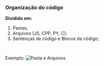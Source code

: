 ### Organização do código
**Dividido em:**
1. Pastas;
2. Arquivos (JS, CPP, PY, C);
3. Sentenças de código e Blocos de código;
</br>

Exemplo:
![Pasta e Arquivos](https://cristianefaria.com/wp-content/uploads/2019/08/vscode.jpg)